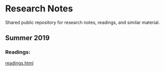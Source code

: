 # Research Notes

Shared public repository for research notes, readings, and similar material.

## Summer 2019

### Readings:

[readings.html](readings.html)
